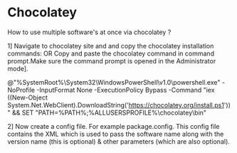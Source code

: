 # Chocolatey
How to use multiple software's at once via chocolatey ?

1] Navigate to chocolatey site and and copy the chocolatey installation commands:
                                        OR
Copy and paste the chocolatey command in command prompt.Make sure the command prompt is opened in the Administrator mode].

@"%SystemRoot%\System32\WindowsPowerShell\v1.0\powershell.exe" -NoProfile -InputFormat None -ExecutionPolicy Bypass -Command "iex ((New-Object System.Net.WebClient).DownloadString('https://chocolatey.org/install.ps1'))" && SET "PATH=%PATH%;%ALLUSERSPROFILE%\chocolatey\bin"

2] Now create a config file. For example package.config. This config file contains the XML which is used to pass the software name along with the version name (this is optional) & other parameters (which are also optional).







